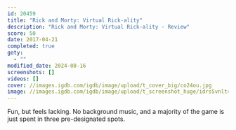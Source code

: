 ```yaml
---
id: 20459
title: "Rick and Morty: Virtual Rick-ality"
description: "Rick and Morty: Virtual Rick-ality - Review"
score: 50
date: 2017-04-21
completed: true
goty:
  - ""
modified_date: 2024-08-16
screenshots: []
videos: []
cover: //images.igdb.com/igdb/image/upload/t_cover_big/co24ou.jpg
image: //images.igdb.com/igdb/image/upload/t_screenshot_huge/idrs5vnlt4wvm8zep2pr.jpg
---
```

Fun, but feels lacking. No background music, and a majority of the game is just spent in three pre-designated spots. 